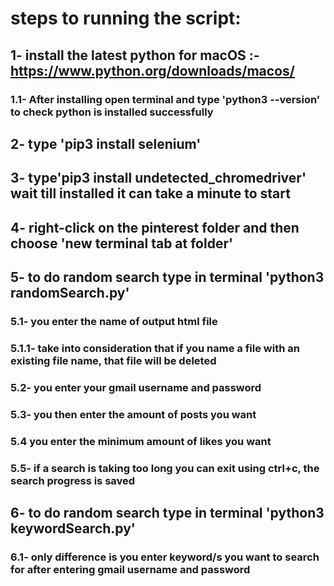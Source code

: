 # steps to running the script:

## 1- install the latest python for macOS :- https://www.python.org/downloads/macos/ 

### 1.1- After installing open terminal and type 'python3 --version' to check python is installed successfully

## 2- type 'pip3 install selenium'

							
## 3- type'pip3 install undetected_chromedriver' wait till installed it can take a minute to start

## 4- right-click on the pinterest folder and then choose 'new terminal tab at folder'

## 5- to do random search type in terminal 'python3 randomSearch.py'

### 5.1- you enter the name of output html file

### 5.1.1- take into consideration that if you name a file with an existing file name, that file will be deleted

### 5.2- you enter your gmail username and password

### 5.3- you then enter the amount of posts you want 
		
### 5.4 you enter the minimum amount of likes you want 	

### 5.5- if a search is taking too long you can exit using ctrl+c, the search progress is saved

## 6- to do random search type in terminal 'python3 keywordSearch.py'

### 6.1- only difference is you enter keyword/s you want to search for after entering gmail username and password

	

